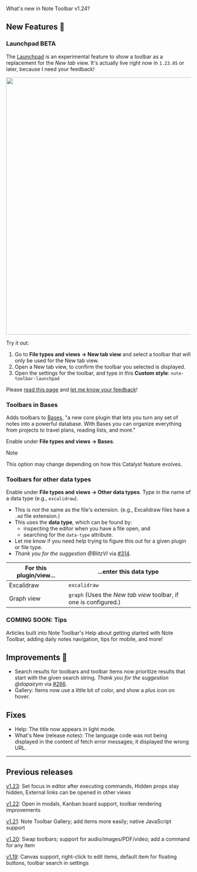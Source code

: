 What's new in Note Toolbar v1.24?

## New Features 🎉

### Launchpad BETA

The [Launchpad](https://github.com/chrisgurney/obsidian-note-toolbar/wiki/Launchpad) is an experimental feature to show a toolbar as a replacement for the _New tab_ view. It's actually live right now in `1.23.05` or later, because I need your feedback!

<img src="https://github.com/user-attachments/assets/832e128a-b8ad-42be-bd2d-66f6a3ccb345" width="700"/>

Try it out:

1. Go to **File types and views → New tab view** and select a toolbar that will only be used for the New tab view.
2. Open a New tab view, to confirm the toolbar you selected is displayed.
3. Open the settings for the toolbar, and type in this **Custom style**: `note-toolbar-launchpad`

Please [read this page](https://github.com/chrisgurney/obsidian-note-toolbar/wiki/Launchpad) and [let me know your feedback](https://github.com/chrisgurney/obsidian-note-toolbar/discussions/341)!

### Toolbars in Bases

Adds toolbars to [Bases](https://help.obsidian.md/bases), "a new core plugin that lets you turn any set of notes into a powerful database. With Bases you can organize everything from projects to travel plans, reading lists, and more."

Enable under **File types and views → Bases**.

> [!note]
> This option may change depending on how this Catalyst feature evolves. 

### Toolbars for other data types

Enable under **File types and views → Other data types**. Type in the name of a data type (e.g., `excalidraw`).

- This is _not_ the same as the file's extension. (e.g., Excalidraw files have a `.md` file extension.)
- This uses the **data type**, which can be found by:
  - inspecting the editor when you have a file open, and
  - searching for the `data-type` attribute.
- Let me know if you need help trying to figure this out for a given plugin or file type. 
- _Thank you for the suggestion @BlitzVI_ via [#314](https://github.com/chrisgurney/obsidian-note-toolbar/discussions/314).

| For this plugin/view... | ...enter this data type |
| --- | --- |
| Excalidraw | `excalidraw` |
| Graph view | `graph` (Uses the _New tab view_ toolbar, if one is configured.) |

### COMING SOON: Tips

Articles built into Note Toolbar's Help about getting started with Note Toolbar, adding daily notes navigation, tips for mobile, and more!

## Improvements 🚀

- Search results for toolbars and toolbar items now prioritize results that start with the given search string. _Thank you for the suggestion @dopairym_ via [#266](https://github.com/chrisgurney/obsidian-note-toolbar/discussions/266).
- Gallery: Items now use a little bit of color, and show a plus icon on hover.

## Fixes

- Help: The title now appears in light mode.
- What's New (release notes): The language code was not being displayed in the content of fetch error messages; it displayed the wrong URL.

---

## Previous releases

[v1.23](https://github.com/chrisgurney/obsidian-note-toolbar/blob/master/docs/releases/en/1.23.md): Set focus in editor after executing commands, Hidden props stay hidden, External links can be opened in other views

[v1.22](https://github.com/chrisgurney/obsidian-note-toolbar/blob/master/docs/releases/en/1.22.md): Open in modals, Kanban board support, toolbar rendering improvements

[v1.21](https://github.com/chrisgurney/obsidian-note-toolbar/releases/tag/1.21.1): Note Toolbar Gallery; add items more easily; native JavaScript support 

[v1.20](https://github.com/chrisgurney/obsidian-note-toolbar/releases/tag/1.20.0): Swap toolbars; support for audio/images/PDF/video; add a command for any item

[v1.19](https://github.com/chrisgurney/obsidian-note-toolbar/releases/tag/1.19.1): Canvas support, right-click to edit items, default item for floating buttons, toolbar search in settings